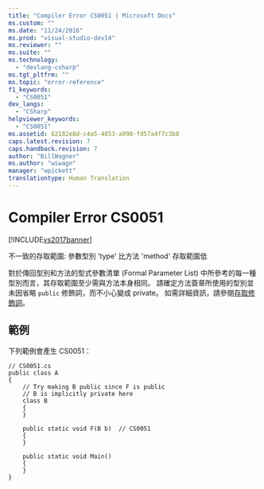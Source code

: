 ```yaml
---
title: "Compiler Error CS0051 | Microsoft Docs"
ms.custom: ""
ms.date: "11/24/2016"
ms.prod: "visual-studio-dev14"
ms.reviewer: ""
ms.suite: ""
ms.technology: 
  - "devlang-csharp"
ms.tgt_pltfrm: ""
ms.topic: "error-reference"
f1_keywords: 
  - "CS0051"
dev_langs: 
  - "CSharp"
helpviewer_keywords: 
  - "CS0051"
ms.assetid: 62182e8d-c4a5-4853-a990-fd57a4f7c3b8
caps.latest.revision: 7
caps.handback.revision: 7
author: "BillWagner"
ms.author: "wiwagn"
manager: "wpickett"
translationtype: Human Translation
---
```

# Compiler Error CS0051
[!INCLUDE[vs2017banner](../../../csharp/includes/vs2017banner.md)]

不一致的存取範圍: 參數型別 'type' 比方法 'method' 存取範圍低  
  
 對於傳回型別和方法的型式參數清單 \(Formal Parameter List\) 中所參考的每一種型別而言，其存取範圍至少需與方法本身相同。  請確定方法簽章所使用的型別並未因省略 `public` 修飾詞，而不小心變成 private。  如需詳細資訊，請參閱[存取修飾詞](../../../csharp/programming-guide/classes-and-structs/access-modifiers.md)。  
  
## 範例  
 下列範例會產生 CS0051：  
  
```  
// CS0051.cs  
public class A  
{  
    // Try making B public since F is public  
    // B is implicitly private here  
    class B  
    {  
    }  
  
    public static void F(B b)  // CS0051  
    {  
    }  
  
    public static void Main()  
    {  
    }  
}  
```